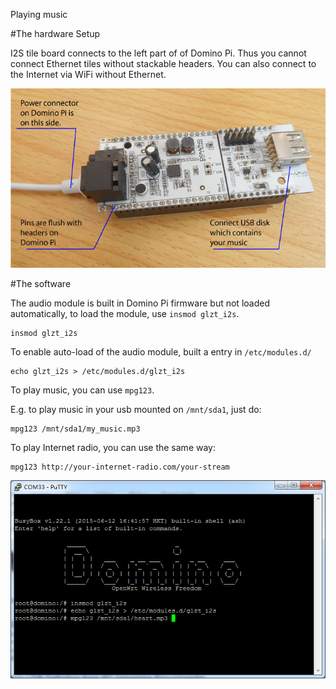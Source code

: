 Playing music

#The hardware Setup

I2S tile board connects to the left part of of Domino Pi. Thus you cannot connect Ethernet tiles without stackable headers. You can also connect to the Internet via WiFi without Ethernet.

![I2S assembly](src/i2s-assembly.jpg)

#The software

The audio module is built in Domino Pi firmware but not loaded automatically, to load the module, use `insmod glzt_i2s`.


```
insmod glzt_i2s
```

To enable auto-load of the audio module, built a entry in `/etc/modules.d/`

```
echo glzt_i2s > /etc/modules.d/glzt_i2s
```

To play music, you can use `mpg123`.

E.g. to play music in your usb mounted on `/mnt/sda1`, just do:

```
mpg123 /mnt/sda1/my_music.mp3
```  

To play Internet radio, you can use the same way:

```
mpg123 http://your-internet-radio.com/your-stream
```

![mpg123](src/mpg123.jpg)